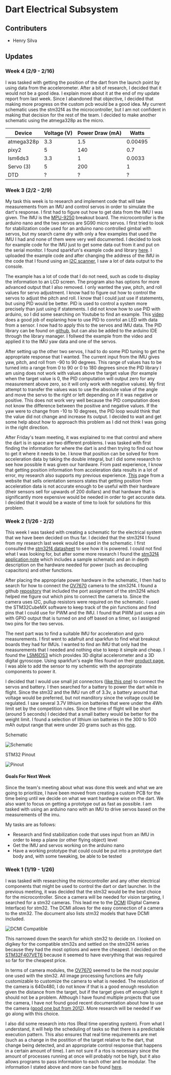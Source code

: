 # Dart Electrical Subsystem

## Contributers
* Henry Silva

## Updates

### Week 4 (2/9 - 2/16)

I was tasked with getting the position of the dart from the launch point by using data from the accelerometer. After a bit of research, I decided that it would not be a good idea. I explain more about it at the end of my update report from last week. Since I abandoned that objective, I decided that making more progress on the custom pcb would be a good idea. My current schematic uses the stm32f4 as the microcontroller, but I am not confident in making that decision for the rest of the team. I decided to make another schematic using the atmega328p as the micro.

|Device|Voltage (V)|Power Draw (mA)|Watts|
|----------|------|----------|------|
|atmega328p|	3.3	|1.5|	0.00495|
|pixy2|	5	|140|	0.7|
|lsm6ds3|	3.3	|1	|0.0033|
|Servo (3)|	5|200|	1|
|DTD|	?	|?	|?|


### Week 3 (2/2 - 2/9)

My task this week is to research and implement code that will take measurements from an IMU and control servos in order to simulate the dart's response. I first had to figure out how to get data from the IMU I was given. The IMU is the [MPU-9250](https://www.invensense.com/products/motion-tracking/9-axis/mpu-9250/) breakout board. The microcontroller is the arduino nano and the two servos are SG90 micro servos. I first tried to look for stabilization code used for an arduino nano controlled gimbal with servos, but my search came dry with only a few examples that used the IMU I had and none of them were very well documented. I decided to look for example code for the IMU just to get some data out from it and put on the serial monitor. I found sparkfun's example code and library [here](https://github.com/sparkfun/SparkFun_MPU-9250_Breakout_Arduino_Library/blob/master/examples/MPU9250BasicAHRS_I2C/MPU9250BasicAHRS_I2C.ino). I uploaded the example code and after changing the address of the IMU in the code that I found using an [I2C scanner](https://playground.arduino.cc/Main/I2cScanner/), I saw a lot of data output to the console.

The example has a lot of code that I do not need, such as code to display the information to an LCD screen. The program also has options for more advanced output that I also removed. I only wanted the yaw, pitch, and roll values for servo adjustment. I know had to figure out how to control the servos to adjust the pitch and roll. I know that I could just use if statements, but using PID would be better. PID is used to control a system more precisely than just using if statements. I did not know how to use PID with arduino, so I did some searching on Youtube to find an example. This [video](https://www.youtube.com/watch?v=crw0Hcc67RY) does a good job of explaning how to use PID to conrtol an LED with data from a sensor. I now had to apply this to the servos and IMU data. The PID library can be found on [github](https://github.com/br3ttb/Arduino-PID-Library), but can also be added to the arduino IDE through the library manager. I follwed the example from the video and applied it to the IMU yaw data and one of the servos.

After setting up the other two servos, I had to do some PID tuning to get the appropriate response that I wanted. The current input from the IMU gives yaw, pitch, and roll from -90 to 90 degrees. This range of values has to be turned into a range from 0 to 90 or 0 to 180 degrees since the PID library I am using does not work with values above the target value (for example when the target value is 0, the PID computation will output zero for any measurement above zero, so it will only work with negative values). My first attempt to transfer the values was to use the absolute value of the angle and move the servo to the right or left depending on if it was negative or positive. This does not work very well because the PID computation does not know the difference between the positive and negative values. If the yaw were to change from -10 to 10 degrees, the PID loop would think that the value did not change and increase its output. I decided to wait and get some help about how to approach this problem as I did not think I was going in the right direction.

After Friday's team meeting, it was explained to me that control and where the dart is in space are two different problems. I was tasked with first finding the information for where the dart is and then trying to find out how to get it where it needs to be. I know that position can be solved for from acceleration data by taking the double integral, but I did some research to see how possible it was given our hardware. From past experience, I know that getting position information from acceleration data results in a lot of error, my research also supports my previous experience. [This](http://www.chrobotics.com/library/accel-position-velocity) page from a website that sells orientation sensors states that getting position from acceleration data is not accurate enough to be useful with their hardware (their sensors sell for upwards of 200 dollars) and that hardware that is significantly more expensive would be needed in order to get accurate data. I decided that it would be a waste of time to look for solutions for this problem.

### Week 2 (1/26 - 2/2)

This week I was tasked with creating a schematic for the electrical system that we have been decided on thus far. I decided that the stm32f4 I found from my research last week would be used in the schematic. I first consulted the [stm32f4 datasheet](https://www.st.com/content/ccc/resource/technical/document/reference_manual/3d/6d/5a/66/b4/99/40/d4/DM00031020.pdf/files/DM00031020.pdf/jcr:content/translations/en.DM00031020.pdf) to see how it is powered. I could not find what I was looking for, but after some more research I found the [stm32f4 application note](https://www.st.com/content/ccc/resource/technical/document/application_note/76/f9/c8/10/8a/33/4b/f0/DM00115714.pdf/files/DM00115714.pdf/jcr:content/translations/en.DM00115714.pdf) which includes a sample schematic and an in depth description on the hardware needed for power (such as decoupling capacitors) and other functions. 

After placing the appropriate power hardware in the schematic, I then had to search for how to connect the [OV7670](https://www.arducam.com/wp-content/uploads/2019/11/Arducam_ov7670_cmos_camera_module_revc_ds.pdf) camera to the stm32f4. I found a github [repository](https://github.com/iwatake2222/DigitalCamera_STM32) that included the port assignment of the stm32f4 which helped me figure out which pins to connect the camera to. Since the camera uses I2C, pullup resistors were required on the schematic. I used the STM32CubeMX software to keep track of the pin functions and find pins that I could use for PWM and the IMU. I found that PWM just uses a pin with GPIO output that is turned on and off based on a timer, so I assigned two pins for the two servos.

The next part was to find a suitable IMU for acceleration and gyro measurements. I first went to adafruit and sparkfun to find what breakout boards they had for IMUs. I wanted to find an IMU that only had the measurements that I needed and nothing else to keep it simple and cheap. I found the [LSM6DS3](https://www.st.com/content/ccc/resource/technical/document/datasheet/group0/2e/84/27/34/60/8d/49/f2/DM00237513/files/DM00237513.pdf/jcr:content/translations/en.DM00237513.pdf) which provides 3D digital accelerometer and a 3D digital gyroscope. Using sparkfun's eagle files found on their [product page](https://www.sparkfun.com/products/13339), I was able to add the sensor to my schemtic with the appropirate components to power it.

I decided that I would use small jst connectors ([like this one](https://www.digikey.com/product-detail/en/jst-sales-america-inc/SM03B-GHS-TB(LF)(SN)/455-1565-1-ND/807833)) to connect the servos and battery. I then searched for a battery to power the dart while in flight. Since the stm32 and the IMU run off of 3.3v, a battery around that voltage would be preferred, but not manditory since the voltage could be regulated. I saw several 3.7V lithium ion batteries that were under the 4Wh limit set by the competition rules. Since the time of flight will be short (around 5 seconds) I decided that a small battery would be better for the weight limit. I found a selection of lithium ion batteries in the 300 to 500 mAh output range that were under 20 grams such as this [one](https://www.digikey.com/product-detail/en/sparkfun-electronics/PRT-13851/1568-1493-ND/6605199).

Schematic

![Schematic](./src/update2/schematic.PNG)

STM32 Pinout

![Pinout](./src/update2/pinout.PNG)

#### Goals For Next Week

Since the team's meeting about what was done this week and what we are going to prioritize, I have been moved from creating a custom PCB for the time being until we decide on what we want hardware wise on the dart. We also want to focus on getting a prototype out as fast as possible. I am tasked with using an arduino nano with an IMU to drive servos based on the measurements of the imu.

My tasks are as follows:

* Research and find stabilization code that uses input from an IMU in order to keep a plane (or other flying object) level
* Get the IMU and servos working on the arduino nano
* Have a working prototype that could could be put into a prototype dart body and, with some tweaking, be able to be tested

### Week 1 (1/19 - 1/26)

I was tasked with researching the microcontroller and any other electrical components that might be used to control the dart or dart launcher. In the previous meeting, it was decided that the stm32 would be the best choice for the microcontroller. 
Since a camera will be needed for vision targeting, I searched for a stm32 cameras. This lead me to the [DCMI](https://www.st.com/content/ccc/resource/technical/document/application_note/group0/c0/ef/15/38/d1/d6/49/88/DM00373474/files/DM00373474.pdf/jcr:content/translations/en.DM00373474.pdf) (Digital Camera Interface) for stm32. The DCMI allows for the easy connection of a camera to the stm32. The document also lists stm32 models that have DCMI included.

![DCMI Compatible](./src/update1/dcmi.PNG)

This narrowed down the search for which stm32 to decide on. I looked on digikey for the compatible stm32s and settled on the stm32f4 series because they had the most options and were the cheapest. I decided on the [STM32F407VET6](https://www.digikey.com/product-detail/en/stmicroelectronics/STM32F407VET6/497-12075-ND/2793093) because it seemed to have everything that was required so far for the cheapest price.

In terms of camera modules, the [OV7670](https://www.arducam.com/wp-content/uploads/2019/11/Arducam_ov7670_cmos_camera_module_revc_ds.pdf) seemed to be the most popular one used with the stm32. All image processing functions are fully customizable to customize the camera to what is needed. The resolution of the camera is 640x480, I do not know if that is a good enough resolution given the distance from the target, but if the target gives off enough light it should not be a problem. Although I have found multiple projects that use the camera, I have not found good recent documentation about how to use the camera ([good one but from 2012](https://www.element14.com/community/groups/development-tools/blog/2012/06/11/connecting-an-ov7670-camera-to-the-stm32f4-discovery-board)). More research will be needed if we go along with this choice.

I also did some research into rtos (Real time operating system). From what I understand, it will help the scheduling of tasks so that there is a predictable execution pattern. This also ensures that real time requirements are met (such as a change in the postition of the target relative to the dart, that change being detected, and an appropriate control response that happens in a certain amount of time). I am not sure if a rtos is necessary since the amount of processes running at once will probably not be high, but it also allows programs to pass information to each other and be modular. The information I stated above and more can be found [here](https://www.freertos.org/about-RTOS.html). 
